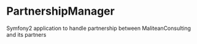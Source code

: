 PartnershipManager
==================

Symfony2 application to handle partnership between MaliteanConsulting and its partners
